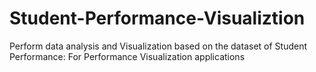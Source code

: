 # Student-Performance-Visualiztion
Perform data analysis and Visualization  based on the dataset of Student Performance: For Performance Visualization applications
